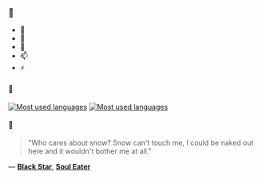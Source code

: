 ### 👋

- 🔭
- 🌱
- 💬
- 📫
- ⚡

#### 🧏

[![Most used languages](https://github-readme-stats-aynah.vercel.app/api/top-langs/?username=aynh&theme=solarized-dark&langs_count=6&layout=compact&hide_title=true)](https://github.com/anuraghazra/github-readme-stats#gh-dark-mode-only)
[![Most used languages](https://github-readme-stats-aynah.vercel.app/api/top-langs/?username=aynh&theme=solarized-light&langs_count=6&layout=compact&hide_title=true)](https://github.com/anuraghazra/github-readme-stats#gh-light-mode-only)

#### 💬

> "Who cares about snow? Snow can't touch me, I could be naked out here and it wouldn't bother me at all."

&mdash; [**Black Star**](https://myanimelist.net/character.php?q=Black%20Star&cat=character), [**Soul Eater**](https://myanimelist.net/search/all?q=Soul%20Eater&cat=all)
